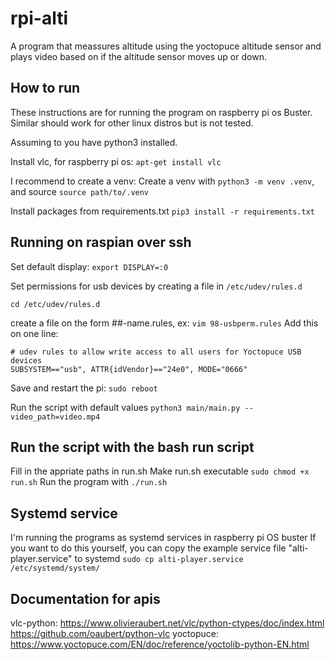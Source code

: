 # rpi-alti

A program that meassures altitude using the yoctopuce altitude sensor and plays video based on if the altitude sensor moves up or down.

## How to run

These instructions are for running the program on raspberry pi os Buster.
Similar should work for other linux distros but is not tested.

Assuming to you have python3 installed.

Install vlc, for raspberry pi os: `apt-get install vlc`

I recommend to create a venv:
Create a venv with `python3 -m venv .venv`, and source `source path/to/.venv`

Install packages from requirements.txt
`pip3 install -r requirements.txt`

## Running on raspian over ssh
Set default display: `export DISPLAY=:0`

Set permissions for usb devices by creating a file in `/etc/udev/rules.d`

`cd /etc/udev/rules.d`

create a file on the form ##-name.rules, ex: `vim 98-usbperm.rules`
Add this on one line: 
```
# udev rules to allow write access to all users for Yoctopuce USB devices
SUBSYSTEM=="usb", ATTR{idVendor}=="24e0", MODE="0666" 
```
Save and restart the pi: `sudo reboot`

Run the script with default values `python3 main/main.py --video_path=video.mp4`

## Run the script with the bash run script
Fill in the appriate paths in run.sh 
Make run.sh executable `sudo chmod +x run.sh`
Run the program with `./run.sh`

## Systemd service
I'm running the programs as systemd services in raspberry pi OS buster
If you want to do this yourself, you can copy the example service file "alti-player.service" to systemd
`sudo cp alti-player.service /etc/systemd/system/`

## Documentation for apis
vlc-python: https://www.olivieraubert.net/vlc/python-ctypes/doc/index.html https://github.com/oaubert/python-vlc
yoctopuce: https://www.yoctopuce.com/EN/doc/reference/yoctolib-python-EN.html